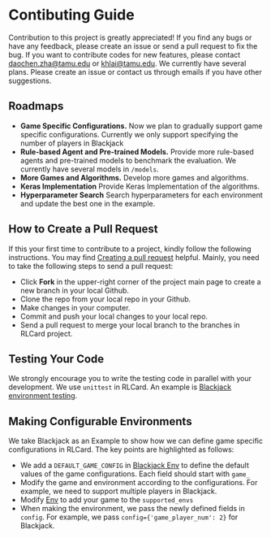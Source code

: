 # Contibuting Guide
Contribution to this project is greatly appreciated! If you find any bugs or have any feedback, please create an issue or send a pull request to fix the bug. If you want to contribute codes for new features, please contact [daochen.zha@tamu.edu](mailto:daochen.zha@tamu.edu) or [khlai@tamu.edu](mailto:khlai@tamu.edu). We currently have several plans. Please create an issue or contact us through emails if you have other suggestions.

## Roadmaps

*   **Game Specific Configurations.** Now we plan to gradually support game specific configurations. Currently we only support specifying the number of players in Blackjack
*   **Rule-based Agent and Pre-trained Models.** Provide more rule-based agents and pre-trained models to benchmark the evaluation. We currently have several models in `/models`.
*   **More Games and Algorithms.** Develop more games and algorithms.
*   **Keras Implementation** Provide Keras Implementation of the algorithms.
*   **Hyperparameter Search** Search hyperparameters for each environment and update the best one in the example.

## How to Create a Pull Request

If this your first time to contribute to a project, kindly follow the following instructions. You may find [Creating a pull request](https://help.github.com/en/github/collaborating-with-issues-and-pull-requests/creating-a-pull-request) helpful. Mainly, you need to take the following steps to send a pull request:

*   Click **Fork** in the upper-right corner of the project main page to create a new branch in your local Github.
*   Clone the repo from your local repo in your Github.
*   Make changes in your computer.
*   Commit and push your local changes to your local repo.
*   Send a pull request to merge your local branch to the branches in RLCard project.

## Testing Your Code

We strongly encourage you to write the testing code in parallel with your development. We use `unittest` in RLCard. An example is [Blackjack environment testing](tests/envs/test_blackjack_env.py).

## Making Configurable Environments
We take Blackjack as an Example to show how we can define game specific configurations in RLCard. The key points are highlighted as follows:

*   We add a `DEFAULT_GAME_CONFIG` in [Blackjack Env](rlcard/envs/blackjack.py) to define the default values of the game configurations. Each field should start with `game_`
*   Modify the game and environment according to the configurations. For example, we need to support multiple players in Blackjack.
*	Modify [Env](rlcard/envs/env.py) to add your game to the `supported_envs`
*   When making the environment, we pass the newly defined fields in `config`. For example, we pass `config={'game_player_num': 2}` for Blackjack.


